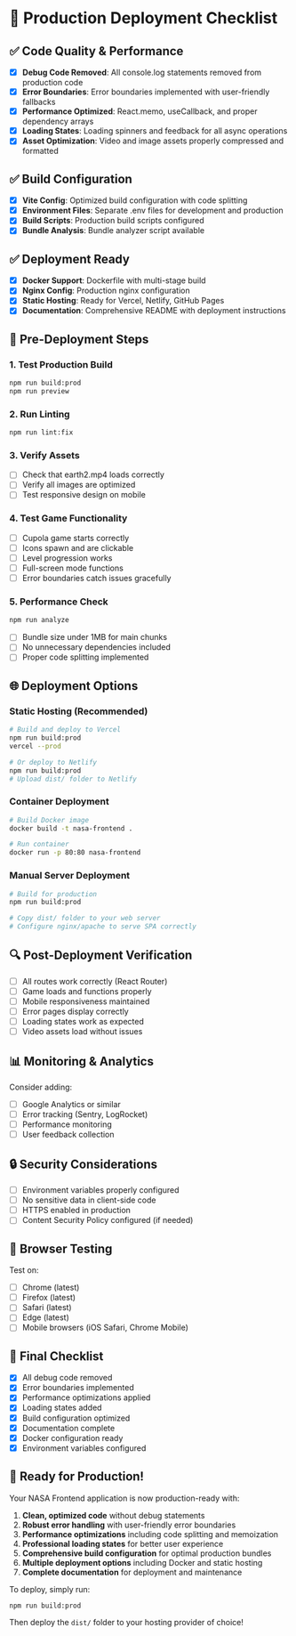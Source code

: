 # 🚀 Production Deployment Checklist

## ✅ Code Quality & Performance

- [x] **Debug Code Removed**: All console.log statements removed from production code
- [x] **Error Boundaries**: Error boundaries implemented with user-friendly fallbacks
- [x] **Performance Optimized**: React.memo, useCallback, and proper dependency arrays
- [x] **Loading States**: Loading spinners and feedback for all async operations
- [x] **Asset Optimization**: Video and image assets properly compressed and formatted

## ✅ Build Configuration

- [x] **Vite Config**: Optimized build configuration with code splitting
- [x] **Environment Files**: Separate .env files for development and production
- [x] **Build Scripts**: Production build scripts configured
- [x] **Bundle Analysis**: Bundle analyzer script available

## ✅ Deployment Ready

- [x] **Docker Support**: Dockerfile with multi-stage build
- [x] **Nginx Config**: Production nginx configuration
- [x] **Static Hosting**: Ready for Vercel, Netlify, GitHub Pages
- [x] **Documentation**: Comprehensive README with deployment instructions

## 🔧 Pre-Deployment Steps

### 1. Test Production Build
```bash
npm run build:prod
npm run preview
```

### 2. Run Linting
```bash
npm run lint:fix
```

### 3. Verify Assets
- [ ] Check that earth2.mp4 loads correctly
- [ ] Verify all images are optimized
- [ ] Test responsive design on mobile

### 4. Test Game Functionality
- [ ] Cupola game starts correctly
- [ ] Icons spawn and are clickable
- [ ] Level progression works
- [ ] Full-screen mode functions
- [ ] Error boundaries catch issues gracefully

### 5. Performance Check
```bash
npm run analyze
```
- [ ] Bundle size under 1MB for main chunks
- [ ] No unnecessary dependencies included
- [ ] Proper code splitting implemented

## 🌐 Deployment Options

### Static Hosting (Recommended)
```bash
# Build and deploy to Vercel
npm run build:prod
vercel --prod

# Or deploy to Netlify
npm run build:prod
# Upload dist/ folder to Netlify
```

### Container Deployment
```bash
# Build Docker image
docker build -t nasa-frontend .

# Run container
docker run -p 80:80 nasa-frontend
```

### Manual Server Deployment
```bash
# Build for production
npm run build:prod

# Copy dist/ folder to your web server
# Configure nginx/apache to serve SPA correctly
```

## 🔍 Post-Deployment Verification

- [ ] All routes work correctly (React Router)
- [ ] Game loads and functions properly
- [ ] Mobile responsiveness maintained
- [ ] Error pages display correctly
- [ ] Loading states work as expected
- [ ] Video assets load without issues

## 📊 Monitoring & Analytics

Consider adding:
- [ ] Google Analytics or similar
- [ ] Error tracking (Sentry, LogRocket)
- [ ] Performance monitoring
- [ ] User feedback collection

## 🔒 Security Considerations

- [ ] Environment variables properly configured
- [ ] No sensitive data in client-side code
- [ ] HTTPS enabled in production
- [ ] Content Security Policy configured (if needed)

## 📱 Browser Testing

Test on:
- [ ] Chrome (latest)
- [ ] Firefox (latest)
- [ ] Safari (latest)
- [ ] Edge (latest)
- [ ] Mobile browsers (iOS Safari, Chrome Mobile)

## 🎯 Final Checklist

- [x] All debug code removed
- [x] Error boundaries implemented
- [x] Performance optimizations applied
- [x] Loading states added
- [x] Build configuration optimized
- [x] Documentation complete
- [x] Docker configuration ready
- [x] Environment variables configured

## 🚀 Ready for Production!

Your NASA Frontend application is now production-ready with:

1. **Clean, optimized code** without debug statements
2. **Robust error handling** with user-friendly error boundaries
3. **Performance optimizations** including code splitting and memoization
4. **Professional loading states** for better user experience
5. **Comprehensive build configuration** for optimal production bundles
6. **Multiple deployment options** including Docker and static hosting
7. **Complete documentation** for deployment and maintenance

To deploy, simply run:
```bash
npm run build:prod
```

Then deploy the `dist/` folder to your hosting provider of choice!